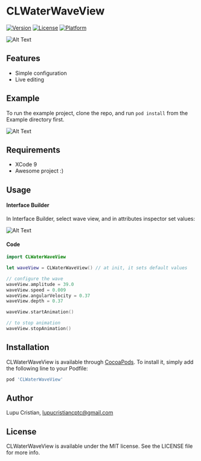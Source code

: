 # CLWaterWaveView

[![Version](https://img.shields.io/cocoapods/v/CLWaterWaveView.svg?style=flat)](http://cocoapods.org/pods/CLWaterWaveView)
[![License](https://img.shields.io/cocoapods/l/CLWaterWaveView.svg?style=flat)](http://cocoapods.org/pods/CLWaterWaveView)
[![Platform](https://img.shields.io/cocoapods/p/CLWaterWaveView.svg?style=flat)](http://cocoapods.org/pods/CLWaterWaveView)

![Alt Text](https://github.com/cristiLupu/CLWaterWaveView/blob/master/intro.gif)

## Features

* Simple configuration
* Live editing

## Example

To run the example project, clone the repo, and run `pod install` from the Example directory first.

![Alt Text](https://github.com/cristiLupu/CLWaterWaveView/blob/master/demo.gif)

## Requirements

* XCode 9
* Awesome project :)

## Usage

#### Interface Builder
In Interface Builder, select wave view, and in attributes inspector set values:

![Alt Text](https://github.com/cristiLupu/CLWaterWaveView/blob/master/attributes_inspector.png)

#### Code

```swift
import CLWaterWaveView

let waveView = CLWaterWaveView() // at init, it sets default values

// configure the wave
waveView.amplitude = 39.0
waveView.speed = 0.009
waveView.angularVelocity = 0.37
waveView.depth = 0.37

waveView.startAnimation()

// to stop animation
waveView.stopAnimation()
```

## Installation

CLWaterWaveView is available through [CocoaPods](http://cocoapods.org). To install
it, simply add the following line to your Podfile:

```ruby
pod 'CLWaterWaveView'
```

## Author

Lupu Cristian, lupucristiancptc@gmail.com

## License

CLWaterWaveView is available under the MIT license. See the LICENSE file for more info.


